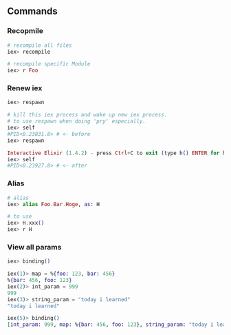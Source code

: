 ## Commands

### Recopmile
```elixir
# recompile all files
iex> recompile

# recompile specific Module
iex> r Foo
```

### Renew iex
```elixir
iex> respawn
```

```elixir
# kill this iex process and wake up new iex process.
# to use respawn when doing 'pry' especially.
iex> self
#PID<0.23831.8> # <- before
iex> respawn

Interactive Elixir (1.4.2) - press Ctrl+C to exit (type h() ENTER for help)
iex> self
#PID<0.23927.8> # <- after
```

### Alias
```elixir
# alias
iex> alias Foo.Bar.Hoge, as: H

# to use
iex> H.xxx()
iex> r H
```

### View all params
```elixir
iex> binding()
```

```elixir
iex(1)> map = %{foo: 123, bar: 456}
%{bar: 456, foo: 123}
iex(2)> int_param = 999
999
iex(3)> string_param = "today i learned"
"today i learned"

iex(5)> binding()
[int_param: 999, map: %{bar: 456, foo: 123}, string_param: "today i learned"]
```



